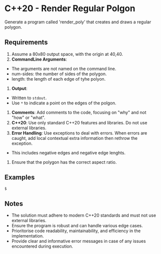 # C++20 - Render Regular Polgon

Generate a program called 'render\_poly' that creates and draws a regular  polygon.

## Requirements

1. Assume a 80x80 output space, with the origin at 40,40.
1. **CommandLine Arguments**:
 * The arguments are not named on the command line.
 * num-sides: the number of sides of the polygon.
 * length: the length of each edge of tyhe polyon.
1. **Output**:
 * Written to `stdout`.
 * Use `*` to indicate a point on the edges of the polgon.
1. **Comments**: Add comments to the code, focusing on "why" and not "how" or "what".
1. **C++20**: Use only standard C++20 features and libraries. Do not use external libraries.
1. **Error Handling**: Use exceptions to deal with errors. When errors are caught, add local contextual extra information then rethrow the exception.
 * This includes negative edges and negative edge lenghts.
1. Ensure that the polygon has the correct aspect ratio.

## Examples

```bash
$ 
```

## Notes

* The solution must adhere to modern C++20 standards and must not use external libraries.
* Ensure the program is robust and can handle various edge cases.
* Prioritorise code readability, maintainability, and efficiency in the implementation.
* Provide clear and informative error messages in case of any issues encountered during execution.



